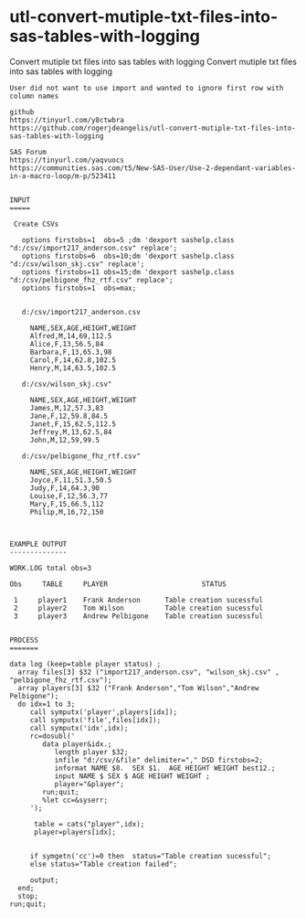 # utl-convert-mutiple-txt-files-into-sas-tables-with-logging
Convert mutiple txt files into sas tables with logging
    Convert mutiple txt files into sas tables with logging

    User did not want to use import and wanted to ignore first row with column names

    github
    https://tinyurl.com/y8ctwbra
    https://github.com/rogerjdeangelis/utl-convert-mutiple-txt-files-into-sas-tables-with-logging

    SAS Forum
    https://tinyurl.com/yaqvuocs
    https://communities.sas.com/t5/New-SAS-User/Use-2-dependant-variables-in-a-macro-loop/m-p/523411


    INPUT
    =====

     Create CSVs

       options firstobs=1  obs=5 ;dm 'dexport sashelp.class  "d:/csv/import217_anderson.csv" replace';
       options firstobs=6  obs=10;dm 'dexport sashelp.class "d:/csv/wilson_skj.csv" replace';
       options firstobs=11 obs=15;dm 'dexport sashelp.class "d:/csv/pelbigone_fhz_rtf.csv" replace';
       options firstobs=1  obs=max;


       d:/csv/import217_anderson.csv

         NAME,SEX,AGE,HEIGHT,WEIGHT
         Alfred,M,14,69,112.5
         Alice,F,13,56.5,84
         Barbara,F,13,65.3,98
         Carol,F,14,62.8,102.5
         Henry,M,14,63.5,102.5

       d:/csv/wilson_skj.csv"

         NAME,SEX,AGE,HEIGHT,WEIGHT
         James,M,12,57.3,83
         Jane,F,12,59.8,84.5
         Janet,F,15,62.5,112.5
         Jeffrey,M,13,62.5,84
         John,M,12,59,99.5

       d:/csv/pelbigone_fhz_rtf.csv"

         NAME,SEX,AGE,HEIGHT,WEIGHT
         Joyce,F,11,51.3,50.5
         Judy,F,14,64.3,90
         Louise,F,12,56.3,77
         Mary,F,15,66.5,112
         Philip,M,16,72,150



    EXAMPLE OUTPUT
    --------------

    WORK.LOG total obs=3

    Obs     TABLE     PLAYER                       STATUS

     1     player1    Frank Anderson      Table creation sucessful
     2     player2    Tom Wilson          Table creation sucessful
     3     player3    Andrew Pelbigone    Table creation sucessful


    PROCESS
    =======

    data log (keep=table player status) ;
      array files[3] $32 ("import217_anderson.csv", "wilson_skj.csv" , "pelbigone_fhz_rtf.csv");
      array players[3] $32 ("Frank Anderson","Tom Wilson","Andrew Pelbigone");
      do idx=1 to 3;
         call symputx('player',players[idx]);
         call symputx('file',files[idx]);
         call symputx('idx',idx);
         rc=dosubl('
            data player&idx.;
               length player $32;
               infile "d:/csv/&file" delimiter="," DSD firstobs=2;
               informat NAME $8.  SEX $1.  AGE HEIGHT WEIGHT best12.;
               input NAME $ SEX $ AGE HEIGHT WEIGHT ;
               player="&player";
            run;quit;
            %let cc=&syserr;
         ');

          table = cats("player",idx);
          player=players[idx];


         if symgetn('cc')=0 then  status="Table creation sucessful";
         else status="Table creation failed";

         output;
      end;
      stop;
    run;quit;



